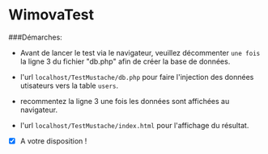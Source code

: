 # WimovaTest
###Démarches:
- Avant de lancer le test via le navigateur, veuillez décommenter `une fois` la ligne 3 du fichier "db.php"
afin de créer la base de données.

- l'url `localhost/TestMustache/db.php` pour faire l'injection des données utisateurs vers la table `users`.
- recommentez la ligne 3 une fois les données sont affichées au navigateur. 
- l'url `localhost/TestMustache/index.html` pour l'affichage du résultat. 

- [x] A votre disposition !

